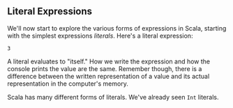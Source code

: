 ## Literal Expressions

We'll now start to explore the various forms of expressions in Scala, starting with the simplest expressions *literals*. Here's a literal expression:

```tut:book
3
```

A literal evaluates to "itself." How we write the expression and how the console prints the value are the same. Remember though, there is a difference between the written representation of a value and its actual representation in the computer's memory.

Scala has many different forms of literals. We've already seen `Int` literals.
